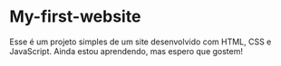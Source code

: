 # My-first-website
Esse é um projeto simples de um site desenvolvido com HTML, CSS e JavaScript. Ainda estou aprendendo, mas espero que gostem!
